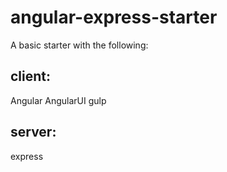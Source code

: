 # angular-express-starter
A basic starter with the following: 
## client:
Angular
AngularUI
gulp

## server:
express
